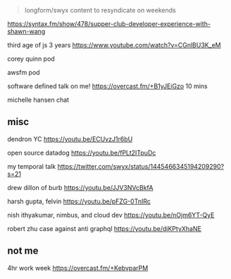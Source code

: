 > longform/swyx content to resyndicate  on weekends

https://syntax.fm/show/478/supper-club-developer-experience-with-shawn-wang

third age of js 3 years https://www.youtube.com/watch?v=CGnlBU3K_eM


corey quinn pod

awsfm pod

software defined talk on me! https://overcast.fm/+B1yJEiGzo 10 mins

michelle hansen chat


## misc

dendron YC https://youtu.be/ECUvzJ1r6bU

open source datadog https://youtu.be/fPLt2ITpuDc

my temporal talk https://twitter.com/swyx/status/1445466345194209290?s=21


drew dillon of burb https://youtu.be/JJV3NVcBkfA

harsh gupta, felvin https://youtu.be/pFZG-0TnIRc


nish ithyakumar, nimbus, and cloud dev https://youtu.be/nOjm6YT-QyE

robert zhu case against anti graphql https://youtu.be/djKPtyXhaNE

## not me

4hr work week https://overcast.fm/+KebvparPM
